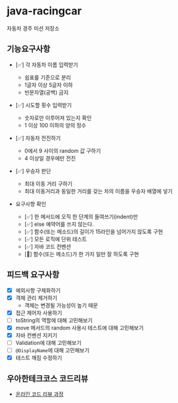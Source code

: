 # java-racingcar

자동차 경주 미션 저장소

## 기능요구사항

- [✅] 각 자동차 이름 입력받기
    - 쉽표를 기준으로 분리
    - 1글자 이상 5글자 이하
    - 빈문자열(공백) 금지

- [✅] 시도할 횟수 입력받기
    - 숫자로만 이루어져 있는지 확인
    - 1 이상 100 이하의 양의 정수

- [✅] 자동차 전진하기
    - 0에서 9 사이의 random 값 구하기
    - 4 이상일 경우에만 전진

- [✅] 우승자 판단
    - 최대 이동 거리 구하기
    - 최대 이동거리과 동일한 거리를 갖는 차의 이름을 우승자 배열에 넣기

- 요구사항 확인
    - [✅] 한 메서드에 오직 한 단계의 들여쓰기(indent)만
    - [✅] else 예약어를 쓰지 않는다.
    - [✅] 함수(또는 메소드)의 길이가 15라인을 넘어가지 않도록 구현
    - [✅] 모든 로직에 단위 테스트
    - [✅] 자바 코드 컨벤션
    - [🤷‍️] 함수(또는 메소드)가 한 가지 일만 잘 하도록 구현

## 피드백 요구사항

- [x] 예외사항 구체화하기
- [x] 객체 관리 제거하기
    - 객체는 변경될 가능성이 높기 때문
- [x] 접근 제어자 사용하기
- [ ] toString의 역할에 대해 고민해보기
- [x] move 메서드의 random 사용시 테스트에 대해 고민해보기
- [x] 자바 컨벤션 지키기
- [ ] Validation에 대해 고민해보기
- [ ] `@DisplayName`에 대해 고민해보기
- [x] 테스트 깨짐 수정하기

## 우아한테크코스 코드리뷰

- [온라인 코드 리뷰 과정](https://github.com/woowacourse/woowacourse-docs/blob/master/maincourse/README.md)
